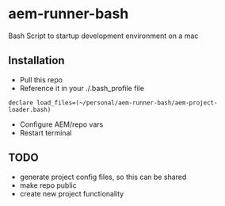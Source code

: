 # aem-runner-bash
Bash Script to startup development environment on a mac

## Installation
* Pull this repo
* Reference it in your ./.bash_profile file
```
declare load_files=(~/personal/aem-runner-bash/aem-project-loader.bash)
```
* Configure AEM/repo vars
* Restart terminal

## TODO
* generate project config files, so this can be shared
* make repo public
* create new project functionality